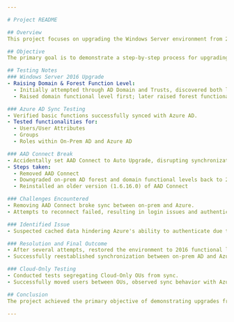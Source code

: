 ```yaml
---

# Project README

## Overview
This project focuses on upgrading the Windows Server environment from 2012R2 to 2016, specifically targeting the domain and forest function levels. Additionally, it includes testing Azure AD synchronization using Azure AD Connect.

## Objective
The primary goal is to demonstrate a step-by-step process for upgrading the on-premises Active Directory domain and functional levels, Azure AD Connect, and transitioning towards a cloud-only environment.

## Testing Notes
### Windows Server 2016 Upgrade
- Raising Domain & Forest Function Level:
  - Initially attempted through AD Domain and Trusts, discovered both levels wouldn't raise simultaneously.
  - Raised domain functional level first; later raised forest functional level separately.

### Azure AD Sync Testing
- Verified basic functions successfully synced with Azure AD.
- Tested functionalities for:
  - Users/User Attributes
  - Groups
  - Roles within On-Prem AD and Azure AD

### AAD Connect Break
- Accidentally set AAD Connect to Auto Upgrade, disrupting synchronization.
- Steps taken:
  - Removed AAD Connect
  - Downgraded on-prem AD forest and domain functional levels back to 2012
  - Reinstalled an older version (1.6.16.0) of AAD Connect

### Challenges Encountered
- Removing AAD Connect broke sync between on-prem and Azure.
- Attempts to reconnect failed, resulting in login issues and authentication errors.

### Identified Issue
- Suspected cached data hindering Azure's ability to authenticate due to the disrupted connection.

### Resolution and Final Outcome
- After several attempts, restored the environment to 2016 functional levels and AAD Connect version 2.1.16.0.
- Successfully reestablished synchronization between on-prem AD and Azure AD.

### Cloud-Only Testing
- Conducted tests segregating Cloud-Only OUs from sync.
- Successfully moved users between OUs, observed sync behavior with Azure AD.

## Conclusion
The project achieved the primary objective of demonstrating upgrades from 2012R2 to 2016 and synchronization with Azure AD. Challenges were faced and resolved, providing insights into potential issues during such upgrades.

---
```

